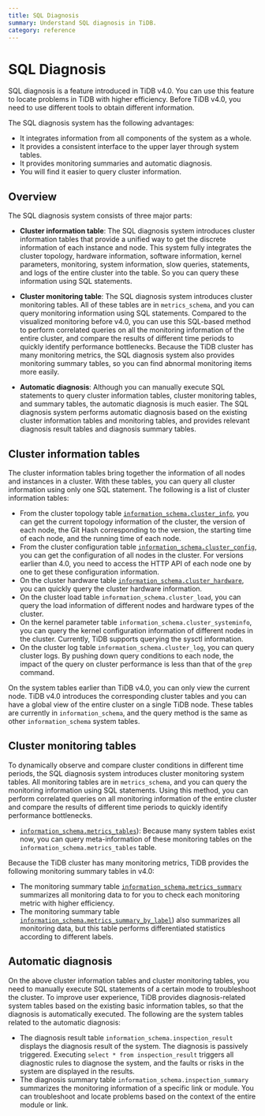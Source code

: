 ```yaml
---
title: SQL Diagnosis
summary: Understand SQL diagnosis in TiDB.
category: reference
---
```


# SQL Diagnosis

SQL diagnosis is a feature introduced in TiDB v4.0. You can use this feature to locate problems in TiDB with higher efficiency. Before TiDB v4.0, you need to use different tools to obtain different information.

The SQL diagnosis system has the following advantages:

+ It integrates information from all components of the system as a whole.
+ It provides a consistent interface to the upper layer through system tables.
+ It provides monitoring summaries and automatic diagnosis.
+ You will find it easier to query cluster information.

## Overview

The SQL diagnosis system consists of three major parts:

+ **Cluster information table**: The SQL diagnosis system introduces cluster information tables that provide a unified way to get the discrete information of each instance and node. This system fully integrates the cluster topology, hardware information, software information, kernel parameters, monitoring, system information, slow queries, statements, and logs of the entire cluster into the table. So you can query these information using SQL statements.

+ **Cluster monitoring table**: The SQL diagnosis system introduces cluster monitoring tables. All of these tables are in `metrics_schema`, and you can query monitoring information using SQL statements. Compared to the visualized monitoring before v4.0, you can use this SQL-based method to perform correlated queries on all the monitoring information of the entire cluster, and compare the results of different time periods to quickly identify performance bottlenecks. Because the TiDB cluster has many monitoring metrics, the SQL diagnosis system also provides monitoring summary tables, so you can find abnormal monitoring items more easily.

+ **Automatic diagnosis**: Although you can manually execute SQL statements to query cluster information tables, cluster monitoring tables, and summary tables, the automatic diagnosis is much easier. The SQL diagnosis system performs automatic diagnosis based on the existing cluster information tables and monitoring tables, and provides relevant diagnosis result tables and diagnosis summary tables.

## Cluster information tables

The cluster information tables bring together the information of all nodes and instances in a cluster. With these tables, you can query all cluster information using only one SQL statement. The following is a list of cluster information tables:

+ From the cluster topology table [`information_schema.cluster_info`](/reference/system-databases/cluster-info.md), you can get the current topology information of the cluster, the version of each node, the Git Hash corresponding to the version, the starting time of each node, and the running time of each node.
+ From the cluster configuration table [`information_schema.cluster_config`](/reference/system-databases/cluster-config.md), you can get the configuration of all nodes in the cluster. For versions earlier than 4.0, you need to access the HTTP API of each node one by one to get these configuration information.
+ On the cluster hardware table [`information_schema.cluster_hardware`](/reference/system-databases/cluster-hardware.md), you can quickly query the cluster hardware information.
+ On the cluster load table `information_schema.cluster_load`, you can query the load information of different nodes and hardware types of the cluster.
+ On the kernel parameter table `information_schema.cluster_systeminfo`, you can query the kernel configuration information of different nodes in the cluster. Currently, TiDB supports querying the sysctl information.
+ On the cluster log table `information_schema.cluster_log`, you can query cluster logs. By pushing down query conditions to each node, the impact of the query on cluster performance is less than that of the `grep` command.

On the system tables earlier than TiDB v4.0, you can only view the current node. TiDB v4.0 introduces the corresponding cluster tables and you can have a global view of the entire cluster on a single TiDB node. These tables are currently in `information_schema`, and the query method is the same as other `information_schema` system tables.

## Cluster monitoring tables

To dynamically observe and compare cluster conditions in different time periods, the SQL diagnosis system introduces cluster monitoring system tables. All monitoring tables are in `metrics_schema`, and you can query the monitoring information using SQL statements. Using this method, you can perform correlated queries on all monitoring information of the entire cluster and compare the results of different time periods to quickly identify performance bottlenecks.

+ [`information_schema.metrics_tables`](/reference/system-databases/metrics-tables.md)): Because many system tables exist now, you can query meta-information of these monitoring tables on the `information_schema.metrics_tables` table.

Because the TiDB cluster has many monitoring metrics, TiDB provides the following monitoring summary tables in v4.0:

+ The monitoring summary table [`information_schema.metrics_summary`](/reference/system-databases/metrics-summary.md) summarizes all monitoring data to for you to check each monitoring metric with higher efficiency.
+ The monitoring summary table [`information_schema.metrics_summary_by_label`](/reference/system-databases/metrics-summary.md)) also summarizes all monitoring data, but this table performs differentiated statistics according to different labels.

## Automatic diagnosis

On the above cluster information tables and cluster monitoring tables, you need to manually execute SQL statements of a certain mode to troubleshoot the cluster. To improve user experience, TiDB provides diagnosis-related system tables based on the existing basic information tables, so that the diagnosis is automatically executed. The following are the system tables related to the automatic diagnosis:

+ The diagnosis result table `information_schema.inspection_result` displays the diagnosis result of the system. The diagnosis is passively triggered. Executing `select * from inspection_result` triggers all diagnostic rules to diagnose the system, and the faults or risks in the system are displayed in the results.
+ The diagnosis summary table `information_schema.inspection_summary` summarizes the monitoring information of a specific link or module. You can troubleshoot and locate problems based on the context of the entire module or link.
